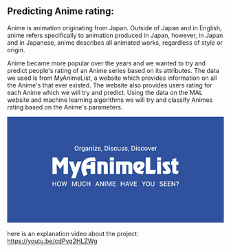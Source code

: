 ## Predicting Anime rating:
Anime is animation originating from Japan. Outside of Japan and in English, anime refers specifically to animation produced in Japan, however, in Japan and in Japanese, anime describes all animated works, regardless of style or origin.

Anime became more popular over the years and we wanted to try and predict people's rating of an Anime series based on its attributes.
The data we used is from MyAnimeList, a website which provides information on all the Anime's that ever existed. The website also provides users rating for each Anime which we will try and predict. 
Using the data on the MAL website and machine learning algorithms we will try and classify Animes rating based on the Anime's parameters.



![alt text](https://github.com/roeelq323/Anime-Rating-Project/blob/main/picture/mal.png?raw=true)


here is an explanation video about the project: https://youtu.be/cdPyq2HLZWg
